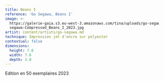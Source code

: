 ```yaml
---
title: Beans I
reference: 'Go Segawa, Beans I'
image: >-
  https://galerie-gaia.s3.eu-west-3.amazonaws.com/tina/uploads/go-segawa/galerie-gaia-go
  segawa-Compressed_Beans_I_2023.jpg
artist: content/artists/go-segawa.md
technique: Impression jet d'encre sur polyester
contextual: false
dimensions:
  height: 7.6
  width: 7.6
  depth: 3.8
---
```


Edition en 50 exemplaires 2023
